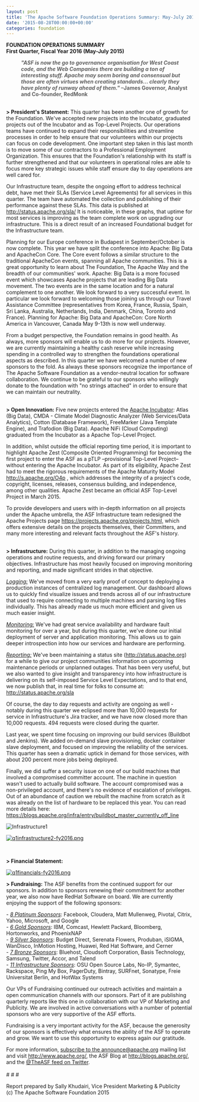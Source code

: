 ```yaml
---
layout: post
title: 'The Apache Software Foundation Operations Summary: May-July 2015'
date: '2015-08-28T00:00:00+00:00'
categories: foundation
---
```

<div><b>FOUNDATION OPERATIONS SUMMARY</b></div> 
  <div><b>First Quarter, Fiscal Year 2016 (May-July 2015)</b></div> 
  <blockquote style="margin: 0px 0px 0px 40px; border: medium none; padding: 0px;"> 
    <p><b><i>&quot;ASF is now the go to governance organisation for West Coast code, and the Web Companies there are building a ton of interesting stuff. Apache may seem boring and consensual but those are often virtues when creating standards… clearly they have plenty of runway ahead of them.&quot;&nbsp;</i></b><b>–James Governor, Analyst and Co-founder, RedMonk</b> </p> 
  </blockquote> 
  <p> </p> 
  <div> 
    <p><b><br />&gt; President's Statement:</b> This quarter has been another one of growth for the Foundation. We've accepted new projects into the Incubator, graduated projects out of the Incubator and as Top-Level Projects. Our operations teams have continued to expand their responsibilities and streamline processes in order to help ensure that our volunteers within our projects can focus on code development. One important step taken in this last month is to move some of our contractors to a Professional Employment Organization. This ensures that the Foundation's relationship with its staff is further strengthened and that our volunteers in operational roles are able to focus more key strategic issues while staff ensure day to day operations are well cared for.</p> 
    <p>Our Infrastructure team, despite the ongoing effort to address technical debt, have met their SLAs (Service Level Agreements) for all services in this quarter. The team have automated the collection and publishing of their performance against these SLAs. This data is published at <a href="http://status.apache.org/sla/">http://status.apache.org/sla/</a> It is noticeable, in these graphs, that uptime for most services is improving as the team complete work on upgrading our infrastructure. This is a direct result of an increased Foundational budget for the Infrastructure team.</p> 
    <p>Planning for our Europe conference in Budapest in September/October is now complete. This year we have split the conference into Apache: Big Data and ApacheCon Core. The Core event follows a similar structure to the traditional ApacheCon events, spanning all Apache communities. This is a great opportunity to learn about The Foundation, The Apache Way and the breadth of our communities' work. Apache: Big Data is a more focused event which showcases Apache projects that are leading Big Data movement. The two events are in the same location and for a natural complement to one another. We look forward to a very successful event. In particular we look forward to welcoming those joining us through our Travel Assistance Committee (representatives from Korea, France, Russia, Spain, Sri Lanka, Australia, Netherlands, India, Denmark, China, Toronto and France). Planning for Apache: Big Data and ApacheCon: Core North America in Vancouver, Canada May 9-13th is now well underway.</p> 
    <p>From a budget perspective, the Foundation remains in good health. As always, more sponsors will enable us to do more for our projects. However, we are currently maintaining a healthy cash reserve while increasing spending in a controlled way to strengthen the foundations operational aspects as described. In this quarter we have welcomed a number of new sponsors to the fold. As always these sponsors recognize the importance of The Apache Software Foundation as a vendor-neutral location for software collaboration. We continue to be grateful to our sponsors who willingly donate to the foundation with &quot;no strings attached&quot; in order to ensure that we can maintain our neutrality.<br /><br /></p> 
  </div> 
  <div> 
    <p><b>&gt; Open Innovation:</b>&nbsp;Five new projects entered the <a href="http://incubator.apache.org/">Apache Incubator</a>: Atlas (Big Data), CMDA - Climate Model Diagnostic Analyzer (Web Services/Data Analytics), Cotton (Database Framework), FreeMarker (Java Template Engine), and Trafodion (Big Data). Apache NiFi (Cloud Computing) graduated from the Incubator as a Apache Top-Level Project. </p> 
    <p>In addition, whilst outside the official reporting time period, it is important to highlight Apache Zest (Composite Oriented Programming) for becoming the first project to enter the ASF as a pTLP –provisional Top-Level Project– without entering the Apache Incubator. As part of its eligibility, Apache Zest had to meet the rigorous requirements of the Apache Maturity Model <a href="http://s.apache.org/O4p">http://s.apache.org/O4p</a> , which addresses the integrity of a project's code, copyright, licenses, releases, consensus building, and independence, among other qualities. Apache Zest became an official ASF Top-Level Project in March 2015. </p> 
    <p>To provide developers and users with in-depth information on all projects under the Apache umbrella, the ASF Infrastructure team redesigned the Apache Projects page&nbsp;<a href="https://projects.apache.org/projects.html,">https://projects.apache.org/projects.html,</a>&nbsp;which offers extensive details on the projects themselves, their Committers, and many more interesting and relevant facts throughout the ASF's history.<br /><br /></p> 
    <p><b>&gt; Infrastructure:</b>&nbsp;During this quarter, in addition to the managing ongoing operations and routine requests, and driving forward our primary objectives. Infrastructure has most heavily focused on improving monitoring and reporting, and made significant strides in that objective.</p> 
  </div> 
  <div> 
    <p><u><i>Logging:</i></u> We've moved from a very early proof of concept to deploying a production instances of centralized log management. Our dashboard allows us to quickly find visualize issues and trends across all of our infrastructure that used to require connecting to multiple machines and parsing log files individually. This has already made us much more efficient and given us much easier insight.</p> 
  </div> 
  <div> 
    <p><u style="font-style: italic;">Monitoring:</u> We've had great service availability and hardware fault monitoring for over a year, but during this quarter, we've done our initial deployment of server and application monitoring. This allows us to gain deeper introspection into how our services and hardware are performing.</p> 
    <p><u><i>Reporting:</i></u> We've been maintaining a status site (<a href="http://status.apache.org">http://status.apache.org</a>) for a while to give our project communities information on upcoming maintenance periods or unplanned outages. That has been very useful, but we also wanted to give insight and transparency into how infrastructure is delivering on its self-imposed Service Level Expectations, and to that end, we now publish that, in real time for folks to consume at: <a href="http://status.apache.org/sla">http://status.apache.org/sla</a></p> 
  </div> 
  <div> 
    <p>Of course, the day to day requests and activity are ongoing as well - notably during this quarter we eclipsed more than 10,000 requests for service in Infrastructure's Jira tracker, and we have now closed more than 10,000 requests. 494 requests were closed during the quarter.</p> 
    <p>Last year, we spent time focusing on improving our build services (Buildbot and Jenkins). We added on-demand slave provisioning, docker container slave deployment, and focused on improving the reliability of the services. This quarter has seen a dramatic uptick in demand for those services, with about 200 percent more jobs being deployed.&nbsp;</p> 
  </div> 
  <div> 
    <p>Finally, we did suffer a security issue on one of our build machines that involved a compromised committer account. The machine in question wasn't used to actually build software. The account compromised was a non-privileged account, and there's no evidence of escalation of privileges. Out of an abundance of caution we rebuilt the machine from scratch as it was already on the list of hardware to be replaced this year. You can read more details here: <a href="https://blogs.apache.org/infra/entry/buildbot_master_currently_off_line">https://blogs.apache.org/infra/entry/buildbot_master_currently_off_line</a></p> 
    <p><img src="https://i.imgur.com/K3njony.png" alt="Infrastructure1" /><br /></p> 
    <p><a href="https://blogs.apache.org/foundation/mediaresource/dce5b71e-ea4d-45cb-8978-0902147e4914"></a><a href="https://blogs.apache.org/foundation/mediaresource/12112b87-a810-484b-823c-8122d1b62a66"><img alt="q1infrastructure2-fy2016.png" src="https://blogs.apache.org/foundation/mediaresource/12112b87-a810-484b-823c-8122d1b62a66" /></a></p> 
  </div> 
  <div><br /></div> 
  <div> 
    <p><b>&gt; Financial Statement:</b> </p> 
    <p><a href="https://blogs.apache.org/foundation/mediaresource/ed47431d-77a3-4965-aabc-b18675ce9c18"><img alt="q1financials-fy2016.png" src="https://i.imgur.com/pdxoJTW.png" /></a></p><a href="https://blogs.apache.org/foundation/mediaresource/ed47431d-77a3-4965-aabc-b18675ce9c18"> 
      <p> </p></a> 
  </div> 
  <div> 
    <p> </p> 
    <div> 
      <p> </p> 
      <p> </p> 
      <p> </p> 
      <p><b>&gt; Fundraising:</b>&nbsp;The ASF benefits from the continued support for our sponsors. In addition to sponsors renewing their commitment for another year, we also now have RedHat Software on board. We are currently enjoying the support of the following sponsors:</p> 
    </div> 
    <div>- <u><i>8 Platinum Sponsors</i></u>: Facebook, Cloudera, Matt Mullenweg, Pivotal, Citrix, Yahoo, Microsoft, and Google</div> 
    <div>- <u><i>6 Gold Sponsors</i></u>: IBM, Comcast, Hewlett Packard, Bloomberg, Hortonworks, and PhoenixNAP</div> 
    <div>- <u><i>9 Silver Sponsors</i></u>: Budget Direct, Serenata Flowers, Produban, iSIGMA, WanDisco, InMotion Hosting, Huawei, Red Hat Software, and Cerner</div> 
    <div>- <u style="font-style: italic;">7 Bronze Sponsors</u>: Bluehost, Cloudsoft Corporation, Basis Technology, Samsung, Twitter, Accor, and Talend</div> 
    <div>- <u><i>11 Infrastructure Sponsors</i></u>: OSU Open Source Labs, No-IP, Symantec, Rackspace, Ping My Box, PagerDuty, Bintray, SURFnet, Sonatype, Freie Universitat Berlin, and HotWax Systems</div> 
    <div> 
      <p>Our VPs of Fundraising continued our outreach activities and maintain a open communication channels with our sponsors. Part of it are publishing quarterly reports like this one in collaboration with our VP of Marketing and Publicity. We are involved in active conversations with a number of potential sponsors who are very supportive of the ASF efforts.</p> 
      <p>Fundraising is a very important activity for the ASF, because the generosity of our sponsors is effectively what ensures the ability of the ASF to operate and grow. We want to use this opportunity to express again our gratitude.</p> 
      <p> </p> 
    </div> 
    <div> 
      <p> </p> 
    </div> 
  </div> 
  <div>For more information, <a href="http://www.apache.org/foundation/mailinglists.html#foundation-announce">subscribe to the announce@apache.org</a> mailing list and visit <a href="http://www.apache.org/">http://www.apache.org/</a>, the ASF Blog at <a href="http://blogs.apache.org/">http://blogs.apache.org/</a>, and the <a href="https://twitter.com/TheASF">@TheASF feed on Twitter</a>.</div> 
  <div><br /></div> 
  <div># # #</div> 
  <div> 
    <p>Report prepared by Sally Khudairi, Vice President Marketing &amp; Publicity<br />(c) The Apache Software Foundation 2015</p> 
  </div>
